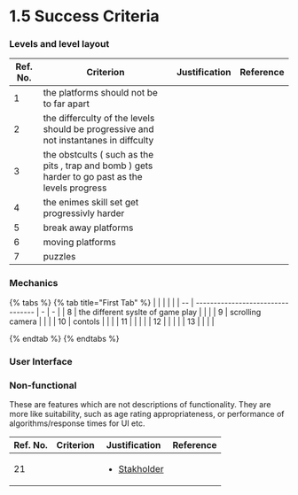 # 1.5 Success Criteria

### Levels and level layout

| Ref. No. | Criterion                                                                                         | Justification | Reference |
| -------- | ------------------------------------------------------------------------------------------------- | ------------- | --------- |
| 1        | the platforms should not be to far apart                                                          |               |           |
| 2        | the differculty of the levels should be progressive and not instantanes in diffculty              |               |           |
| 3        | the obstcults ( such as the pits , trap and bomb ) gets harder to go past as the levels progress  |               |           |
| 4        | the enimes skill set get progressivly harder                                                      |               |           |
| 5        | break away platforms                                                                              |               |           |
| 6        | moving platforms                                                                                  |               |           |
| 7        | puzzles                                                                                           |               |           |

### Mechanics

{% tabs %}
{% tab title="First Tab" %}
|    |                                   |   |   |
| -- | --------------------------------- | - | - |
| 8  | the different syslte of game play |   |   |
| 9  | scrolling camera                  |   |   |
| 10 | contols                           |   |   |
| 11 |                                   |   |   |
| 12 |                                   |   |   |
| 13 |                                   |   |   |


{% endtab %}
{% endtabs %}







### User Interface







### Non-functional

These are features which are not descriptions of functionality. They are more like suitability, such as age rating appropriateness, or performance of algorithms/response times for UI etc.

| Ref. No. | Criterion | Justification                                                  | Reference |
| -------- | --------- | -------------------------------------------------------------- | --------- |
| 21       |           | <ul><li><a href="1.2-stakeholders.md">Stakholder</a></li></ul> |           |
